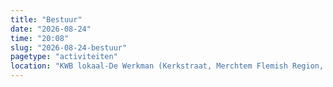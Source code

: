 ```yaml
---
title: "Bestuur"
date: "2026-08-24"
time: "20:08"
slug: "2026-08-24-bestuur"
pagetype: "activiteiten"
location: "KWB lokaal-De Werkman (Kerkstraat, Merchtem Flemish Region, Belgium)"
---
```




